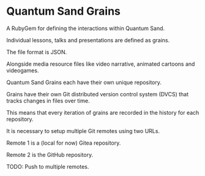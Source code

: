 # Quantum Sand Grains

A RubyGem for defining the interactions within Quantum Sand.

Individual lessons, talks and presentations are defined as grains.

The file format is JSON.

Alongside media resource files like video narrative, animated cartoons and videogames.

Quantum Sand Grains each have their own unique repository.

Grains have their own Git distributed version control system (DVCS) that tracks changes in files over time.

This means that every iteration of grains are recorded in the history for each repository.

It is necessary to setup multiple Git remotes using two URLs.

Remote 1 is a (local for now) Gitea repository.

Remote 2 is the GitHub repository.

TODO: Push to multiple remotes.
